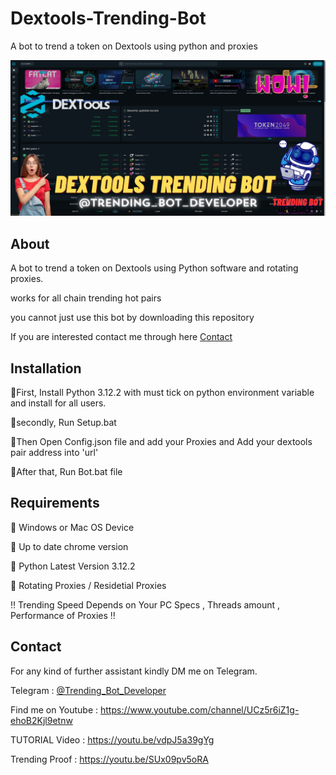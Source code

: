 # Dextools-Trending-Bot
A bot to trend a token on Dextools using python and proxies

<p align="center"><a href="https://www.youtube.com/watch?v=vdpJ5a39gYg&t=108s" target="_blank"><img src="https://github.com/Trending-bot-developer-off/Dextools-Trending-Bot/blob/main/1.png?raw=true"></a></p>

## About
A bot to trend a token on Dextools using Python software and rotating proxies.

works for all chain trending hot pairs

you cannot just use this bot by downloading this repository

If you are interested contact me through here <a href="#contact">Contact</a>


## Installation
🔺First, Install Python 3.12.2 with must tick on python environment variable and install for all users.

🔺secondly, Run Setup.bat

🔺Then Open Config.json file and add your Proxies and Add your dextools pair address into 'url' 

🔺After that, Run Bot.bat file

## Requirements
🔺 Windows or Mac OS Device

🔺 Up to date chrome version

🔺 Python Latest Version 3.12.2

🔺 Rotating Proxies / Residetial Proxies

‼️ Trending Speed Depends on Your PC Specs , Threads amount , Performance of Proxies ‼️

## Contact
For any kind of further assistant kindly DM me on Telegram.

Telegram : [@Trending_Bot_Developer](https://t.me/Trending_Bot_Developer)

Find me on Youtube : https://www.youtube.com/channel/UCz5r6iZ1g-ehoB2Kjl9etnw

TUTORIAL Video : https://youtu.be/vdpJ5a39gYg

Trending Proof : https://youtu.be/SUx09pv5oRA




